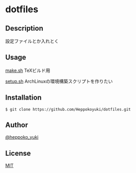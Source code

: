 # dotfiles

## Description

設定ファイルとか入れとく

## Usage

[make.sh](/make.sh) TeXビルド用

[setup.sh](/setup.sh) ArchLinuxの環境構築スクリプトを作りたい

## Installation

    $ git clone https://github.com/Heppokoyuki/dotfiles.git

## Author

[@heppoko_yuki](https://twitter.com/heppoko_yuki)

## License

[MIT](https://github.com/Heppokoyuki/dotfiles/blob/master/LICENSE)
